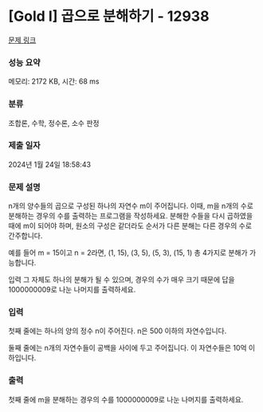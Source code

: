 # [Gold I] 곱으로 분해하기 - 12938 

[문제 링크](https://www.acmicpc.net/problem/12938) 

### 성능 요약

메모리: 2172 KB, 시간: 68 ms

### 분류

조합론, 수학, 정수론, 소수 판정

### 제출 일자

2024년 1월 24일 18:58:43

### 문제 설명

<p>n개의 양수들의 곱으로 구성된 하나의 자연수 m이 주어집니다. 이때, m을 n개의 수로 분해하는 경우의 수를 출력하는 프로그램을 작성하세요. 분해한 수들을 다시 곱하였을 때에 m이 되어야 하며, 원소의 구성은 같더라도 순서가 다른 분해는 다른 경우의 수로 간주합니다.</p>

<p>예를 들어 m = 15이고 n = 2라면, (1, 15), (3, 5), (5, 3), (15, 1) 총 4가지로 분해가 가능합니다.</p>

<p>입력 그 자체도 하나의 분해가 될 수 있으며, 경우의 수가 매우 크기 때문에 답을 1000000009로 나눈 나머지를 출력하세요.</p>

### 입력 

 <p>첫째 줄에는 하나의 양의 정수 n이 주어진다. n은 500 이하의 자연수입니다.</p>

<p>둘째 줄에는 n개의 자연수들이 공백을 사이에 두고 주어집니다. 이 자연수들은 10억 이하입니다.</p>

### 출력 

 <p>첫째 줄에 m을 분해하는 경우의 수를 1000000009로 나눈 나머지를 출력하세요.</p>

